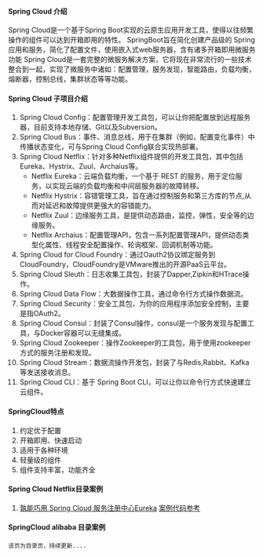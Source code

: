 #### Spring Cloud 介绍
Spring Cloud是一个基于Spring Boot实现的云原生应用开发工具，使得以往频繁操作的组件可以达到开箱即用的特性。
SpringBoot旨在简化创建产品级的 Spring 应用和服务，简化了配置文件，使用嵌入式web服务器，含有诸多开箱即用微服务功能
Spring Cloud是一套完整的微服务解决方案，它将现在非常流行的一些技术整合到一起，实现了微服务中诸如：配置管理，服务发现，智能路由，负载均衡，熔断器，控制总线，集群状态等等功能。

#### Spring Cloud 子项目介绍
1. Spring Cloud Config：配置管理开发工具包，可以让你把配置放到远程服务器，目前支持本地存储、Git以及Subversion。
2. Spring Cloud Bus：事件、消息总线，用于在集群（例如，配置变化事件）中传播状态变化，可与Spring Cloud Config联合实现热部署。
3. Spring Cloud Netflix：针对多种Netflix组件提供的开发工具包，其中包括Eureka、Hystrix、Zuul、Archaius等。
   - Netflix Eureka：云端负载均衡，一个基于 REST 的服务，用于定位服务，以实现云端的负载均衡和中间层服务器的故障转移。
   - Netflix Hystrix：容错管理工具，旨在通过控制服务和第三方库的节点,从而对延迟和故障提供更强大的容错能力。
   - Netflix Zuul：边缘服务工具，是提供动态路由，监控，弹性，安全等的边缘服务。
   - Netflix Archaius：配置管理API，包含一系列配置管理API，提供动态类型化属性、线程安全配置操作、轮询框架、回调机制等功能。
4. Spring Cloud for Cloud Foundry：通过Oauth2协议绑定服务到CloudFoundry，CloudFoundry是VMware推出的开源PaaS云平台。
5. Spring Cloud Sleuth：日志收集工具包，封装了Dapper,Zipkin和HTrace操作。
6. Spring Cloud Data Flow：大数据操作工具，通过命令行方式操作数据流。
7. Spring Cloud Security：安全工具包，为你的应用程序添加安全控制，主要是指OAuth2。
8. Spring Cloud Consul：封装了Consul操作，consul是一个服务发现与配置工具，与Docker容器可以无缝集成。
9. Spring Cloud Zookeeper：操作Zookeeper的工具包，用于使用zookeeper方式的服务注册和发现。
10. Spring Cloud Stream：数据流操作开发包，封装了与Redis,Rabbit、Kafka等发送接收消息。
11. Spring Cloud CLI：基于 Spring Boot CLI，可以让你以命令行方式快速建立云组件。

#### SpringCloud特点
1. 约定优于配置
2. 开箱即用、快速启动
3. 适用于各种环境
4. 轻量级的组件
5. 组件支持丰富，功能齐全

#### Spring Cloud Netflix目录案例
1.  [孰能巧用 Spring Cloud 服务注册中心Eureka](https://www.cnblogs.com/SimpleWu/p/10922654.html)   [案例代码参考](https://github.com/450255266/open-doubi/tree/master/SpringCloud)
#### SpringCloud alibaba 目录案例

`该页为目录页，持续更新....`

